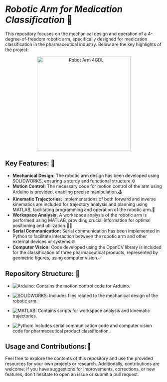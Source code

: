 # ***Robotic Arm for Medication Classification*** 🤖

This repository focuses on the mechanical design and operation of a 4-degree-of-freedom robotic arm, specifically designed for medication classification in the pharmaceutical industry. Below are the key highlights of the project:
<p align="center">
  <img src="https://github.com/JuanGascaCalderon/Robot_Arm_4GDL/assets/85767018/79a722d7-63e5-4a51-b16f-3c229844274a" alt="Robot Arm 4GDL" width="300">
</p>

## Key Features: 🤩

- **Mechanical Design:** The robotic arm design has been developed using SOLIDWORKS, ensuring a sturdy and functional structure.⚙️
- **Motion Control:** The necessary code for motion control of the arm using Arduino is provided, enabling precise manipulation.🕹️
- **Kinematic Trajectories:** Implementations of both forward and inverse kinematics are included for trajectory analysis and planning using MATLAB, facilitating programming and operation of the robotic arm.🚀
- **Workspace Analysis:** A workspace analysis of the robotic arm is performed using MATLAB, providing crucial information for optimal positioning and utilization.🧑‍💻
- **Serial Communication:** Serial communication has been implemented in Python to facilitate interaction between the robotic arm and other external devices or systems.🌐
- **Computer Vision:** Code developed using the OpenCV library is included for the classification of three pharmaceutical products, represented by geometric figures, using computer vision.✅

## Repository Structure: 🥶

- ![Arduino](https://img.shields.io/badge/-Arduino-black?style=flat-square&logo=arduino): Contains the motion control code for Arduino.

- ![SOLIDWORKS](https://img.shields.io/badge/-SOLIDWORKS-black?style=flat-square&logo=solidworks): Includes files related to the mechanical design of the robotic arm.

- ![MATLAB](https://img.shields.io/badge/-MATLAB-black?style=flat-square&logo=matlab): Contains scripts for workspace analysis and kinematic trajectories.

- ![Python](https://img.shields.io/badge/-Python-black?style=flat-square&logo=python): Includes serial communication code and computer vision code for pharmaceutical product classification.

## Usage and Contributions:🥰

Feel free to explore the contents of this repository and use the provided resources for your own projects or research. Additionally, contributions are welcome; if you have suggestions for improvements, corrections, or new features, don't hesitate to open an issue or submit a pull request.
